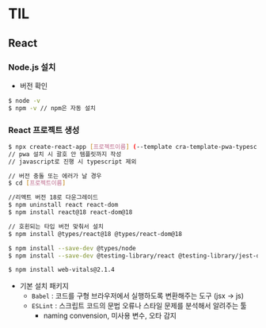 # TIL

## React

### Node.js 설치

- 버전 확인

```bash
$ node -v
$ npm -v // npm은 자동 설치
```

### React 프로젝트 생성

```bash
$ npx create-react-app [프로젝트이름] (--template cra-template-pwa-typescript)
// pwa 설치 시 괄호 안 템플릿까지 작성
// javascript로 진행 시 typescript 제외

// 버전 충돌 또는 에러가 날 경우
$ cd [프로젝트이름]

//리액트 버전 18로 다운그레이드
$ npm uninstall react react-dom
$ npm install react@18 react-dom@18

// 호횐되는 타입 버전 맞춰서 설치
$ npm install @types/react@18 @types/react-dom@18

$ npm install --save-dev @types/node
$ npm install --save-dev @testing-library/react @testing-library/jest-dom @testing-library/user-event @types/jest

$ npm install web-vitals@2.1.4
```

- 기본 설치 패키지
  - `Babel` : 코드를 구형 브라우저에서 실행하도록 변환해주는 도구 (jsx → js)
  - `ESLint` : 스크립트 코드의 문법 오류나 스타일 문제를 분석해서 알려주는 툴
    - naming convension, 미사용 변수, 오타 감지
